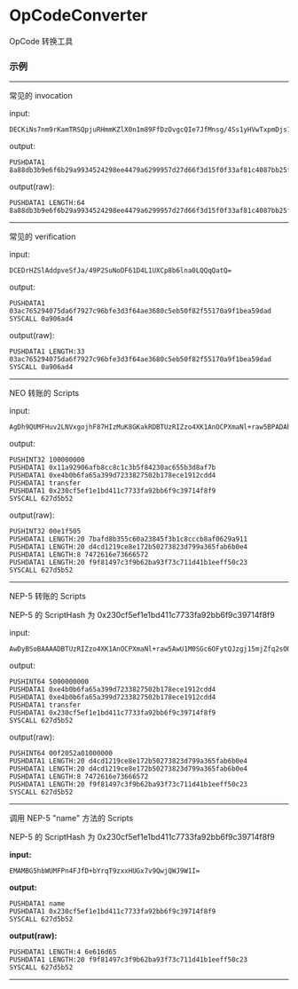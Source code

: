 # OpCodeConverter

OpCode 转换工具

### 示例

------

常见的 invocation

input: 

```
DECKiNs7nm9rKamTRSQpjuRHmmKZlX0n1m89FfDzOvgcQIe7JfMnsg/4Ss1yHVwTxpmDjs1GWRcRyntZ06S81fIF
```

output: 

```
PUSHDATA1 8a88db3b9e6f6b29a9934524298ee4479a6299957d27d66f3d15f0f33af81c4087bb25f327b20ff84acd721d5c13c699838ecd46591711ca7b59d3a4bcd5f205
```


output(raw): 

```
PUSHDATA1 LENGTH:64 8a88db3b9e6f6b29a9934524298ee4479a6299957d27d66f3d15f0f33af81c4087bb25f327b20ff84acd721d5c13c699838ecd46591711ca7b59d3a4bcd5f205
```

------

常见的 verification

input: 

```
DCEDrHZSlAddpveSfJa/49P2SuNoDF61D4L1UXCp8b6lna0LQQqQatQ=
```

output:

```
PUSHDATA1 03ac765294075da6f7927c96bfe3d3f64ae3680c5eb50f82f55170a9f1bea59dad
SYSCALL 0a906ad4
```

output(raw): 

```
PUSHDATA1 LENGTH:33 03ac765294075da6f7927c96bfe3d3f64ae3680c5eb50f82f55170a9f1bea59dad
SYSCALL 0a906ad4
```

------

NEO 转账的 Scripts

input: 

```
AgDh9QUMFHuv2LNVxgojhF87HIzMuK8GKakRDBTUzRIZzo4XK1AnOCPXmaNl+raw5BPADAh0cmFuc2ZlcgwU+fgUl8P5tiupP3PHEdQbHu/1DCNBYn1bUjk=
```

output:

```
PUSHINT32 100000000
PUSHDATA1 0x11a92906afb8cc8c1c3b5f84230ac655b3d8af7b
PUSHDATA1 0xe4b0b6fa65a399d7233827502b178ece1912cdd4
PUSHDATA1 transfer
PUSHDATA1 0x230cf5ef1e1bd411c7733fa92bb6f9c39714f8f9
SYSCALL 627d5b52
```

output(raw): 

```
PUSHINT32 00e1f505
PUSHDATA1 LENGTH:20 7bafd8b355c60a23845f3b1c8cccb8af0629a911
PUSHDATA1 LENGTH:20 d4cd1219ce8e172b50273823d799a365fab6b0e4
PUSHDATA1 LENGTH:8 7472616e73666572
PUSHDATA1 LENGTH:20 f9f81497c3f9b62ba93f73c711d41b1eeff50c23
SYSCALL 627d5b52
```



------

NEP-5 转账的 Scripts

NEP-5 的 ScriptHash 为 0x230cf5ef1e1bd411c7733fa92bb6f9c39714f8f9

input:

```
AwDyBSoBAAAADBTUzRIZzo4XK1AnOCPXmaNl+raw5AwU1M0SGc6OFytQJzgj15mjZfq2sOQTwAwIdHJhbnNmZXIMFPn4FJfD+bYrqT9zxxHUGx7v9QwjQWJ9W1I5
```

output:

```
PUSHINT64 5000000000
PUSHDATA1 0xe4b0b6fa65a399d7233827502b178ece1912cdd4
PUSHDATA1 0xe4b0b6fa65a399d7233827502b178ece1912cdd4
PUSHDATA1 transfer
PUSHDATA1 0x230cf5ef1e1bd411c7733fa92bb6f9c39714f8f9
SYSCALL 627d5b52
```

output(raw): 

```
PUSHINT64 00f2052a01000000
PUSHDATA1 LENGTH:20 d4cd1219ce8e172b50273823d799a365fab6b0e4
PUSHDATA1 LENGTH:20 d4cd1219ce8e172b50273823d799a365fab6b0e4
PUSHDATA1 LENGTH:8 7472616e73666572
PUSHDATA1 LENGTH:20 f9f81497c3f9b62ba93f73c711d41b1eeff50c23
SYSCALL 627d5b52
```



------

调用 NEP-5 "name" 方法的 Scripts

NEP-5 的 ScriptHash 为 0x230cf5ef1e1bd411c7733fa92bb6f9c39714f8f9

**input:**

```
EMAMBG5hbWUMFPn4FJfD+bYrqT9zxxHUGx7v9QwjQWJ9W1I=
```

**output:** 

```
PUSHDATA1 name
PUSHDATA1 0x230cf5ef1e1bd411c7733fa92bb6f9c39714f8f9
SYSCALL 627d5b52
```

**output(raw):** 

```
PUSHDATA1 LENGTH:4 6e616d65
PUSHDATA1 LENGTH:20 f9f81497c3f9b62ba93f73c711d41b1eeff50c23
SYSCALL 627d5b52
```

------

